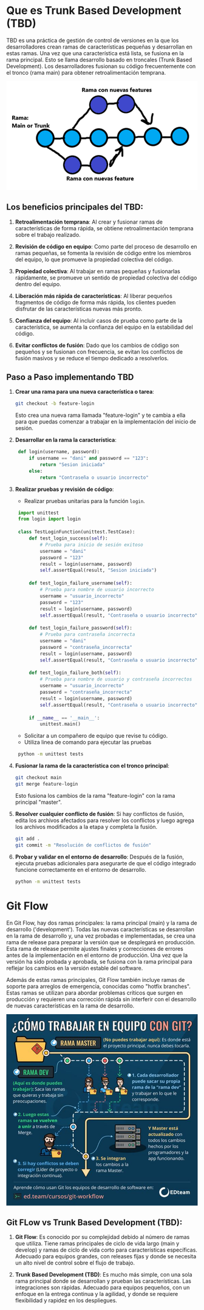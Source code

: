 # Que es Trunk Based Development (TBD)
TBD es una práctica de gestión de control de versiones en la que los desarrolladores crean ramas de características pequeñas y desarrollan en estas ramas. Una vez que una característica está lista, se fusiona en la rama principal. Esto se llama desarrollo basado en troncales (Trunk Based Development). Los desarrolladores fusionan su código frecuentemente con 
el tronco (rama main) para obtener retroalimentación temprana.

![tbd-1](https://github.com/Trufoplus/30-dias-git-github/blob/main/Progreso/img/tbd-1.png)

## Los beneficios principales del TBD:

1. **Retroalimentación temprana**: Al crear y fusionar ramas de características de forma rápida, se obtiene retroalimentación temprana sobre el trabajo realizado.

2. **Revisión de código en equipo**: Como parte del proceso de desarrollo en ramas pequeñas, se fomenta la revisión de código entre los miembros del equipo, lo que promueve la propiedad colectiva del código.

3. **Propiedad colectiva**: Al trabajar en ramas pequeñas y fusionarlas rápidamente, se promueve un sentido de propiedad colectiva del código dentro del equipo.

4. **Liberación más rápida de características**: Al liberar pequeños fragmentos de código de forma más rápida, los clientes pueden disfrutar de las características nuevas más pronto.

5. **Confianza del equipo**: Al incluir casos de prueba como parte de la característica, se aumenta la confianza del equipo en la estabilidad del código.

6. **Evitar conflictos de fusión**: Dado que los cambios de código son pequeños y se fusionan con frecuencia, se evitan los conflictos de fusión masivos y se reduce el tiempo dedicado a resolverlos.

## Paso a Paso implementando TBD


1. **Crear una rama para una nueva característica o tarea**:
   ```bash
   git checkout -b feature-login
   ```
   Esto crea una nueva rama llamada "feature-login" y te cambia a ella para que puedas comenzar a trabajar en la implementación del inicio de sesión.

2. **Desarrollar en la rama la característica**:
   ```python
    def login(username, password):
        if username == "dani" and password == "123":
            return "Sesion iniciada"
        else:
            return "Contraseña o usuario incorrecto"
    ```

3. **Realizar pruebas y revisión de código**:
   - Realizar pruebas unitarias para la función `login`.
   ````python
    import unittest
    from login import login

    class TestLoginFunction(unittest.TestCase):
        def test_login_success(self):
            # Prueba para inicio de sesión exitoso
            username = "dani"
            password = "123"
            result = login(username, password)
            self.assertEqual(result, "Sesion iniciada")

        def test_login_failure_username(self):
            # Prueba para nombre de usuario incorrecto
            username = "usuario_incorrecto"
            password = "123"
            result = login(username, password)
            self.assertEqual(result, "Contraseña o usuario incorrecto")

        def test_login_failure_password(self):
            # Prueba para contraseña incorrecta
            username = "dani"
            password = "contraseña_incorrecta"
            result = login(username, password)
            self.assertEqual(result, "Contraseña o usuario incorrecto")

        def test_login_failure_both(self):
            # Prueba para nombre de usuario y contraseña incorrectos
            username = "usuario_incorrecto"
            password = "contraseña_incorrecta"
            result = login(username, password)
            self.assertEqual(result, "Contraseña o usuario incorrecto")

        if __name__ == '__main__':
            unittest.main()
    ````

   - Solicitar a un compañero de equipo que revise tu código.
   - Utiliza linea de comando para ejecutar las pruebas

   ```bash
    python -m unittest tests
   ```
   
4. **Fusionar la rama de la característica con el tronco principal**:
   ```bash
   git checkout main
   git merge feature-login
   ```
   Esto fusiona los cambios de la rama "feature-login" con la rama principal "master".

5. **Resolver cualquier conflicto de fusión**:
   Si hay conflictos de fusión, edita los archivos afectados para resolver los conflictos y luego agrega los archivos modificados a la etapa y completa la fusión.
   ```bash
   git add .
   git commit -m "Resolución de conflictos de fusión"
   ```

6. **Probar y validar en el entorno de desarrollo**:
   Después de la fusión, ejecuta pruebas adicionales para asegurarte de que el código integrado funcione correctamente en el entorno de desarrollo.
   ```bash
   python -m unittest tests
   ```

# Git Flow
En Git Flow, hay dos ramas principales: la rama principal (main) y la rama de desarrollo ('development'). Todas las nuevas características se desarrollan en la rama de desarrollo y, una vez probadas e implementadas, se crea una rama de release para preparar la versión que se desplegará en producción. Esta rama de release permite ajustes finales y correcciones de errores antes de la implementación en el entorno de producción. Una vez que la versión ha sido probada y aprobada, se fusiona con la rama principal para reflejar los cambios en la versión estable del software.

Además de estas ramas principales, Git Flow también incluye ramas de soporte para arreglos de emergencia, conocidas como "hotfix branches". Estas ramas se utilizan para abordar problemas críticos que surgen en producción y requieren una corrección rápida sin interferir con el desarrollo de nuevas características en la rama de desarrollo.

![gitflow-1](https://github.com/Trufoplus/30-dias-git-github/blob/main/Progreso/img/gitflow-1.jpg)

## Git FLow vs Trunk Based Development (TBD):
1. **Git Flow**: Es conocido por su complejidad debido al número de ramas que utiliza. Tiene ramas principales de ciclo de vida largo (main y develop) y ramas de ciclo de vida corto para características específicas. Adecuado para equipos grandes, con releases fijas y donde se necesita un alto nivel de control sobre el flujo de trabajo.

2. **Trunk Based Development (TBD)**: Es mucho más simple, con una sola rama principal donde se desarrollan y prueban las características. Las integraciones son rápidas. Adecuado para equipos pequeños, con un enfoque en la entrega continua y la agilidad, y donde se requiere flexibilidad y rapidez en los despliegues.
